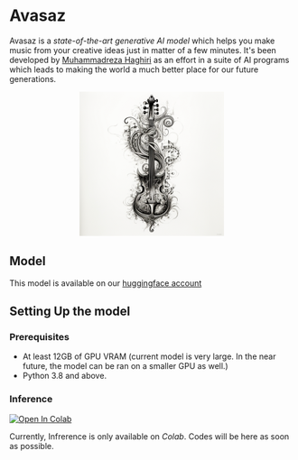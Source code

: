 # Avasaz 

Avasaz is a _state-of-the-art generative AI model_ which helps you make music from your creative ideas just in matter of a few minutes. It's been developed by [Muhammadreza Haghiri](https://haghiri75.com/en) as an effort in a suite of AI programs which leads to making the world a much better place for our future generations. 

<p align="center">
    <img src="https://github.com/prp-e/avasaz/blob/main/avasaz_logo.png?raw=true" width=256 height=256 />
</p>

## Model 

This model is available on our [huggingface account](https://huggingface.co/avasaz/)

## Setting Up the model 

### Prerequisites

- At least 12GB of GPU VRAM (current model is very large. In the near future, the model can be ran on a smaller GPU as well.)
- Python 3.8 and above. 

### Inference 

[![Open In Colab](https://colab.research.google.com/assets/colab-badge.svg)](https://colab.research.google.com/github/prp-e/avasaz/blob/main/Avasaz_Inference.ipynb)


Currently, Infrerence is only available on _Colab_. Codes will be here as soon as possible. 